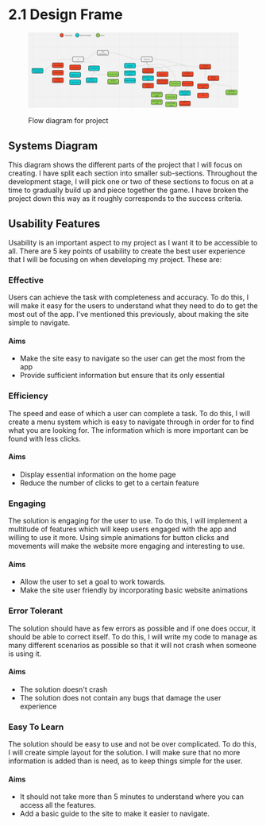 # 2.1 Design Frame

<figure><img src="../.gitbook/assets/image (1) (1) (1) (1) (1).png" alt=""><figcaption><p>Flow diagram for project</p></figcaption></figure>

## Systems Diagram

This diagram shows the different parts of the project that I will focus on creating. I have split each section into smaller sub-sections. Throughout the development stage, I will pick one or two of these sections to focus on at a time to gradually build up and piece together the game. I have broken the project down this way as it roughly corresponds to the success criteria.

## Usability Features

Usability is an important aspect to my project as I want it to be accessible to all. There are 5 key points of usability to create the best user experience that I will be focusing on when developing my project. These are:

### Effective

Users can achieve the task with completeness and accuracy. To do this, I will make it easy for the users to understand what they need to do to get the most out of the app. I've mentioned this previously, about making the site simple to navigate.

#### Aims

* Make the site easy to navigate so the user can get the most from the app
* Provide sufficient information but ensure that its only essential

### Efficiency

The speed and ease of which a user can complete a task. To do this, I will create a menu system which is easy to navigate through in order for to find what you are looking for. The information which is more important can be found with less clicks.

#### Aims

* Display essential information on the home page
* Reduce the number of clicks to get to a certain feature

### Engaging

The solution is engaging for the user to use. To do this, I will implement a multitude of features which will keep users engaged with the app and willing to use it more. Using simple animations for button clicks and movements will make the website more engaging and interesting to use.

#### Aims

* Allow the user to set a goal to work towards.
* Make the site user friendly by incorporating basic website animations

### Error Tolerant

The solution should have as few errors as possible and if one does occur, it should be able to correct itself. To do this, I will write my code to manage as many different scenarios as possible so that it will not crash when someone is using it.

#### Aims

* The solution doesn't crash
* The solution does not contain any bugs that damage the user experience

### Easy To Learn

The solution should be easy to use and not be over complicated. To do this, I will create simple layout for the solution. I will make sure that no more information is added than is need, as to keep things simple for the user.

#### Aims

* It should not take more than 5 minutes to understand where you can access all the features.
* Add a basic guide to the site to make it easier to navigate.
